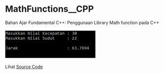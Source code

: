 # MathFunctions__CPP
Bahan Ajar Fundamental C++: Penggunaan Library Math function pada C++<br><br>
<img src="https://github.com/RizkyKhapidsyah/MathFunctions__CPP/blob/master/results/000.PNG"><br><br>
Lihat <a href="https://github.com/RizkyKhapidsyah/MathFunctions__CPP/blob/master/MathFunctions.cpp">Source Code</a>

